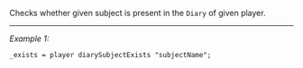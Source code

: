 Checks whether given subject is present in the `Diary` of given player.


---
*Example 1:*
```sqf
_exists = player diarySubjectExists "subjectName";
```